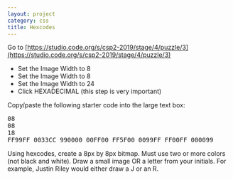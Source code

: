 ```yaml
---
layout: project
category: css
title: Hexcodes
---
```


Go to [https://studio.code.org/s/csp2-2019/stage/4/puzzle/3](https://studio.code.org/s/csp2-2019/stage/4/puzzle/3)
  - Set the Image Width to 8
  - Set the Image Width to 8
  - Set the Image Width to 24
  - Click HEXADECIMAL (this step is very important)


Copy/paste the following starter code into the large text box:
<pre>
08
08
18
FF99FF 0033CC 990000 00FF00 FF5F00 0099FF FF00FF 000099
</pre>

Using hexcodes, create a 8px by 8px bitmap. Must use two or more colors (not black and white). Draw a small image OR a letter from your initials. For example, Justin Riley would either draw a J or an R.

